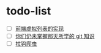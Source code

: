 # todo-list
- [ ] [前端虚拟列表的实现](https://zhuanlan.zhihu.com/p/34585166)
- [ ] [你们仍未掌握那天所学的 git 知识
](https://zhuanlan.zhihu.com/p/27443351)
- [ ] [拉钩爬虫](https://www.jianshu.com/p/253dbe627f4d?utm_campaign=haruki&utm_content=note&utm_medium=reader_share&utm_source=qq)
